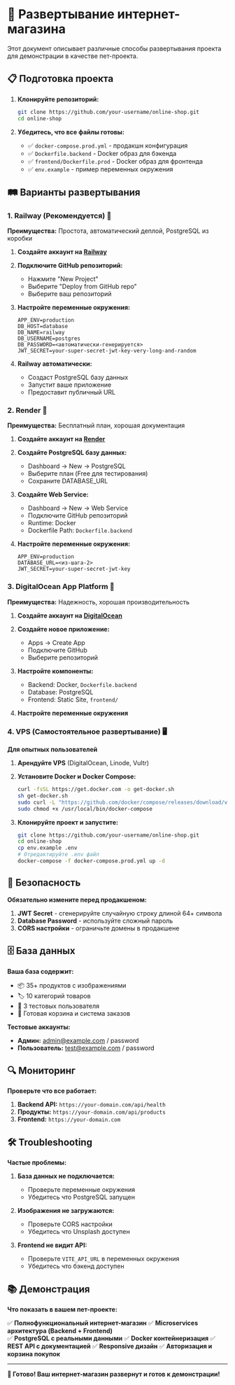 # 🚀 Развертывание интернет-магазина

Этот документ описывает различные способы развертывания проекта для демонстрации в качестве пет-проекта.

## 📋 Подготовка проекта

1. **Клонируйте репозиторий:**

   ```bash
   git clone https://github.com/your-username/online-shop.git
   cd online-shop
   ```

2. **Убедитесь, что все файлы готовы:**
   - ✅ `docker-compose.prod.yml` - продакшн конфигурация
   - ✅ `Dockerfile.backend` - Docker образ для бэкенда
   - ✅ `frontend/Dockerfile.prod` - Docker образ для фронтенда
   - ✅ `env.example` - пример переменных окружения

## 🛤️ Варианты развертывания

### 1. Railway (Рекомендуется) 🚂

**Преимущества:** Простота, автоматический деплой, PostgreSQL из коробки

1. **Создайте аккаунт на [Railway](https://railway.app)**

2. **Подключите GitHub репозиторий:**

   - Нажмите "New Project"
   - Выберите "Deploy from GitHub repo"
   - Выберите ваш репозиторий

3. **Настройте переменные окружения:**

   ```
   APP_ENV=production
   DB_HOST=database
   DB_NAME=railway
   DB_USERNAME=postgres
   DB_PASSWORD=<автоматически-генерируется>
   JWT_SECRET=your-super-secret-jwt-key-very-long-and-random
   ```

4. **Railway автоматически:**
   - Создаст PostgreSQL базу данных
   - Запустит ваше приложение
   - Предоставит публичный URL

### 2. Render 🎨

**Преимущества:** Бесплатный план, хорошая документация

1. **Создайте аккаунт на [Render](https://render.com)**

2. **Создайте PostgreSQL базу данных:**

   - Dashboard → New → PostgreSQL
   - Выберите план (Free для тестирования)
   - Сохраните DATABASE_URL

3. **Создайте Web Service:**

   - Dashboard → New → Web Service
   - Подключите GitHub репозиторий
   - Runtime: Docker
   - Dockerfile Path: `Dockerfile.backend`

4. **Настройте переменные окружения:**
   ```
   APP_ENV=production
   DATABASE_URL=<из-шага-2>
   JWT_SECRET=your-super-secret-jwt-key
   ```

### 3. DigitalOcean App Platform 🌊

**Преимущества:** Надежность, хорошая производительность

1. **Создайте аккаунт на [DigitalOcean](https://digitalocean.com)**

2. **Создайте новое приложение:**

   - Apps → Create App
   - Подключите GitHub
   - Выберите репозиторий

3. **Настройте компоненты:**

   - Backend: Docker, `Dockerfile.backend`
   - Database: PostgreSQL
   - Frontend: Static Site, `frontend/`

4. **Настройте переменные окружения**

### 4. VPS (Самостоятельное развертывание) 🖥️

**Для опытных пользователей**

1. **Арендуйте VPS** (DigitalOcean, Linode, Vultr)

2. **Установите Docker и Docker Compose:**

   ```bash
   curl -fsSL https://get.docker.com -o get-docker.sh
   sh get-docker.sh
   sudo curl -L "https://github.com/docker/compose/releases/download/v2.20.0/docker-compose-$(uname -s)-$(uname -m)" -o /usr/local/bin/docker-compose
   sudo chmod +x /usr/local/bin/docker-compose
   ```

3. **Клонируйте проект и запустите:**
   ```bash
   git clone https://github.com/your-username/online-shop.git
   cd online-shop
   cp env.example .env
   # Отредактируйте .env файл
   docker-compose -f docker-compose.prod.yml up -d
   ```

## 🔐 Безопасность

**Обязательно измените перед продакшеном:**

1. **JWT Secret** - сгенерируйте случайную строку длиной 64+ символа
2. **Database Password** - используйте сложный пароль
3. **CORS настройки** - ограничьте домены в продакшене

## 🗄️ База данных

**Ваша база содержит:**

- 📦 35+ продуктов с изображениями
- 🏷️ 10 категорий товаров
- 👤 3 тестовых пользователя
- 🛒 Готовая корзина и система заказов

**Тестовые аккаунты:**

- **Админ:** admin@example.com / password
- **Пользователь:** test@example.com / password

## 🔍 Мониторинг

**Проверьте что все работает:**

1. **Backend API:** `https://your-domain.com/api/health`
2. **Продукты:** `https://your-domain.com/api/products`
3. **Frontend:** `https://your-domain.com`

## 🛠️ Troubleshooting

**Частые проблемы:**

1. **База данных не подключается:**

   - Проверьте переменные окружения
   - Убедитесь что PostgreSQL запущен

2. **Изображения не загружаются:**

   - Проверьте CORS настройки
   - Убедитесь что Unsplash доступен

3. **Frontend не видит API:**
   - Проверьте `VITE_API_URL` в переменных окружения
   - Убедитесь что бэкенд доступен

## 📚 Демонстрация

**Что показать в вашем пет-проекте:**

✅ **Полнофункциональный интернет-магазин**
✅ **Microservices архитектура (Backend + Frontend)**  
✅ **PostgreSQL с реальными данными**
✅ **Docker контейнеризация**
✅ **REST API с документацией**
✅ **Responsive дизайн**
✅ **Авторизация и корзина покупок**

---

**🎯 Готово! Ваш интернет-магазин развернут и готов к демонстрации!**
